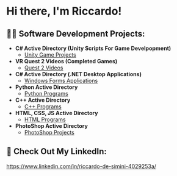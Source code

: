 <h1>Hi there, I'm Riccardo!</h1>

<h2>👨‍💻 Software Development Projects:</h2>

- <b>C# Active Directory (Unity Scripts For Game Develpopment)</b>
  - [Unity Game Projects](https://github.com/RiccardoD25/Unity_Scripts/tree/main)
- <b>VR Quest 2 Videos (Completed Games)</b>
  - [Quest 2 Videos](https://github.com/RiccardoD25/Completed-VR-Quest-2-Videos/tree/main)
- <b>C# Active Directory (.NET Desktop Applications)</b>
  - [Windows Forms Applications](https://github.com/RiccardoD25/Csharp-Scripts/tree/main)
- <b>Python Active Directory</b>
  - [Python Programs](https://github.com/RiccardoD25/Python-Programs/tree/main)
- <b>C++ Active Directory</b>
  - [C++ Programs](https://github.com/RiccardoD25/CPP-Programs)
- <b>HTML, CSS, JS Active Directory</b>
  - [HTML Programs](https://github.com/RiccardoD25/HTML-Programs)
- <b>PhotoShop Active Directory</b>
  - [PhotoShop Projects](https://github.com/RiccardoD25/PhotoShop-Projects)   
   

<h2> 🤳 Check Out My LinkedIn:</h2>

https://www.linkedin.com/in/riccardo-de-simini-4029253a/


[linkedin]: https://linkedin.com/in/RiccardoDe-Simini

